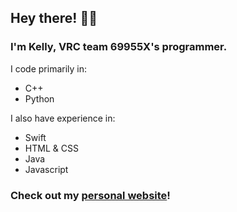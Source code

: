 ## Hey there! 👩‍🌾

### I'm Kelly, VRC team 69955X's programmer.

I code primarily in:
- C++
- Python

I also have experience in:
- Swift
- HTML & CSS
- Java
- Javascript

### Check out my [personal website](https://kellydoesstuff.netlify.app/)!
<!--
**kellydoesstuff/kellydoesstuff** is a ✨ _special_ ✨ repository because its `README.md` (this file) appears on your GitHub profile.

Here are some ideas to get you started:

- 🔭 I’m currently working on ...
- 🌱 I’m currently learning ...
- 👯 I’m looking to collaborate on ...
- 🤔 I’m looking for help with ...
- 💬 Ask me about ...
- 📫 How to reach me: ...
- 😄 Pronouns: ...
- ⚡ Fun fact: ...
-->
